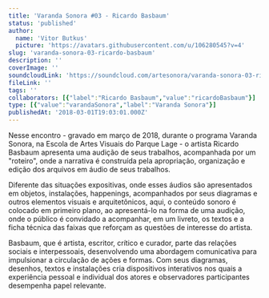 ```yaml
---
title: 'Varanda Sonora #03 - Ricardo Basbaum'
status: 'published'
author:
  name: 'Vitor Butkus'
  picture: 'https://avatars.githubusercontent.com/u/106280545?v=4'
slug: 'varanda-sonora-03-ricardo-basbaum'
description: ''
coverImage: ''
soundcloudLink: 'https://soundcloud.com/artesonora/varanda-sonora-03-ricardo'
fileLink: ''
tags: ''
collaborators: [{"label":"Ricardo Basbaum","value":"ricardoBasbaum"}]
type: [{"value":"varandaSonora","label":"Varanda Sonora"}]
publishedAt: '2018-03-01T19:03:01.000Z'
---
```


Nesse encontro - gravado em março de 2018, durante o programa Varanda Sonora, na Escola de Artes Visuais do Parque Lage - o artista Ricardo Basbaum apresenta uma audição de seus trabalhos, acompanhada por um "roteiro", onde a narrativa é construída pela apropriação, organização e edição dos arquivos em áudio de seus trabalhos.

Diferente das situações expositivas, onde esses áudios são apresentados em objetos, instalações, happenings, acompanhados por seus diagramas e outros elementos visuais e arquitetônicos, aqui, o conteúdo sonoro é colocado em primeiro plano, ao apresentá-lo na forma de uma audição, onde o público é convidado a acompanhar, em um livreto, os textos e a ficha técnica das faixas que reforçam as questões de interesse do artista.

Basbaum, que é artista, escritor, crítico e curador, parte das relações sociais e interpessoais, desenvolvendo uma abordagem comunicativa para impulsionar a circulação de ações e formas. Com seus diagramas, desenhos, textos e instalações cria dispositivos interativos nos quais a experiência pessoal e individual dos atores e observadores participantes desempenha papel relevante.